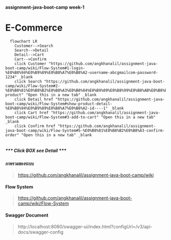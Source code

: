 #### assignment-java-boot-camp week-1 

# E-Commerce 
```mermaid
  flowchart LR
    Customer-->Search
    Search-->Detail
    Detail-->Cart
    Cart-->Confirm
    click Customer "https://github.com/angkhanalil/assignment-java-boot-camp/wiki/Flow-System#1-login-%E0%B8%94%E0%B9%89%E0%B8%A7%E0%B8%A2-username-abcgmailcom-password-1234" _blank
    click Search "https://github.com/angkhanalil/assignment-java-boot-camp/wiki/Flow-System#2-%E0%B8%81%E0%B8%B2%E0%B8%A3%E0%B8%84%E0%B9%89%E0%B8%99%E0%B8%AB%E0%B8%B2-product" "Open this in a new tab" _blank
    click Detail href "https://github.com/angkhanalil/assignment-java-boot-camp/wiki/Flow-System#show-product-detail-%E0%B8%94%E0%B9%89%E0%B8%A7%E0%B8%A2-id----1" _blank
    click Cart href "https://github.com/angkhanalil/assignment-java-boot-camp/wiki/Flow-System#3-add-to-cart" "Open this in a new tab" _blank
    click Confirm href "https://github.com/angkhanalil/assignment-java-boot-camp/wiki/Flow-System#5-%E0%B8%81%E0%B8%B2%E0%B8%A3-confirm-order" "Open this in a new tab" _blank
    
```
##### *** Click **_BOX_** see Detail ***  

#### ภาพรวมของระบบ 
> https://github.com/angkhanalil/assignment-java-boot-camp/wiki

#### Flow System

> https://github.com/angkhanalil/assignment-java-boot-camp/wiki/Flow-System

#### Swagger Document
> http://localhost:8080/swagger-ui/index.html?configUrl=/v3/api-docs/swagger-config

